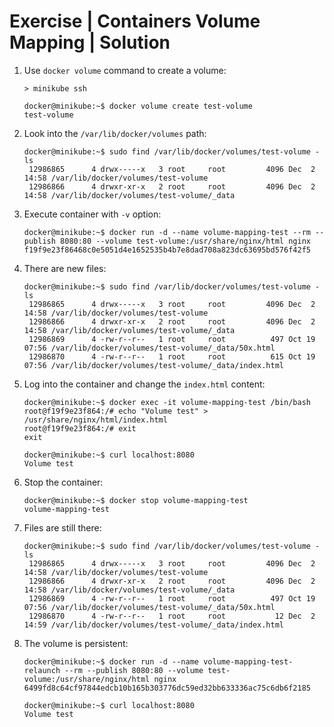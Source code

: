 # Exercise | Containers Volume Mapping | Solution

1. Use `docker volume` command to create a volume:

   ```console
   > minikube ssh

   docker@minikube:~$ docker volume create test-volume
   test-volume
   ```

2. Look into the `/var/lib/docker/volumes` path:

   ```console
   docker@minikube:~$ sudo find /var/lib/docker/volumes/test-volume -ls
    12986865      4 drwx-----x   3 root     root         4096 Dec  2 14:58 /var/lib/docker/volumes/test-volume
    12986866      4 drwxr-xr-x   2 root     root         4096 Dec  2 14:58 /var/lib/docker/volumes/test-volume/_data
   ```

3. Execute container with `-v` option:

   ```console
   docker@minikube:~$ docker run -d --name volume-mapping-test --rm --publish 8080:80 --volume test-volume:/usr/share/nginx/html nginx
   f19f9e23f86468c0e5051d4e1652535b4b7e8dad708a823dc63695bd576f42f5
   ```

4. There are new files:

   ```console
   docker@minikube:~$ sudo find /var/lib/docker/volumes/test-volume -ls
    12986865      4 drwx-----x   3 root     root         4096 Dec  2 14:58 /var/lib/docker/volumes/test-volume
    12986866      4 drwxr-xr-x   2 root     root         4096 Dec  2 14:58 /var/lib/docker/volumes/test-volume/_data
    12986869      4 -rw-r--r--   1 root     root          497 Oct 19 07:56 /var/lib/docker/volumes/test-volume/_data/50x.html
    12986870      4 -rw-r--r--   1 root     root          615 Oct 19 07:56 /var/lib/docker/volumes/test-volume/_data/index.html
   ```

5. Log into the container and change the `index.html` content:

   ```console
   docker@minikube:~$ docker exec -it volume-mapping-test /bin/bash
   root@f19f9e23f864:/# echo "Volume test" > /usr/share/nginx/html/index.html
   root@f19f9e23f864:/# exit
   exit

   docker@minikube:~$ curl localhost:8080
   Volume test
   ```

6. Stop the container:

   ```console
   docker@minikube:~$ docker stop volume-mapping-test
   volume-mapping-test
   ```

7. Files are still there:

   ```console
   docker@minikube:~$ sudo find /var/lib/docker/volumes/test-volume -ls
    12986865      4 drwx-----x   3 root     root         4096 Dec  2 14:58 /var/lib/docker/volumes/test-volume
    12986866      4 drwxr-xr-x   2 root     root         4096 Dec  2 14:58 /var/lib/docker/volumes/test-volume/_data
    12986869      4 -rw-r--r--   1 root     root          497 Oct 19 07:56 /var/lib/docker/volumes/test-volume/_data/50x.html
    12986870      4 -rw-r--r--   1 root     root           12 Dec  2 14:59 /var/lib/docker/volumes/test-volume/_data/index.html
   ```

8. The volume is persistent:

   ```console
   docker@minikube:~$ docker run -d --name volume-mapping-test-relaunch --rm --publish 8080:80 --volume test-volume:/usr/share/nginx/html nginx
   6499fd8c64cf97844edcb10b165b303776dc59ed32bb633336ac75c6db6f2185

   docker@minikube:~$ curl localhost:8080
   Volume test
   ```
